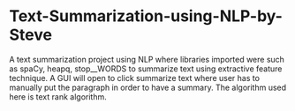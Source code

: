 # Text-Summarization-using-NLP-by-Steve
A text summarization project using NLP where libraries imported were such as spaCy, heapq, stop__WORDS to summarize text using extractive feature technique. A GUI will open to click summarize text where user has to manually put the paragraph in order to have a summary. The algorithm used here is text rank algorithm.
